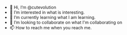 - 👋 Hi, I’m @cutevolution
- 👀 I’m interested in what is interesting.
- 🌱 I’m currently learning what I am learning.
- 💞️ I’m looking to collaborate on what I'm collaborating on
- 📫 How to reach me when you reach me.

<!---
cutevolution/cutevolution is a ✨ special ✨ repository because its `README.md` (this file) appears on your GitHub profile.
You can click the Preview link to take a look at your changes.
--->
